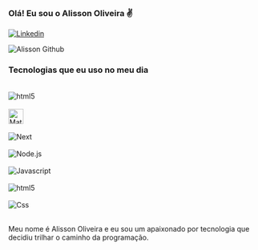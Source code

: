 
### Olá! Eu sou o Alisson Oliveira ✌️

[![Linkedin](https://img.shields.io/badge/LinkedIn-0077B5?style=for-the-badge&logo=linkedin&logoColor=white)](https://www.linkedin.com/in/alisson-oliveira-855820252/)

![Alisson Github](https://github-readme-stats.vercel.app/api/top-langs/?username=Ale-devv&hide_progress=true)

### Tecnologias que eu uso no meu dia

<div style="display: inline_block"> <br>
  <img align="center" alt="html5" src="https://img.shields.io/badge/React-20232A?style=for-the-badge&logo=react&logoColor=61DAFB"/>
  </div>

<div style="display: inline_block"> <br>
  <img align="center" alt="Math-React" height="30" src="https://camo.githubusercontent.com/b7395b00d152dc8f19cec61f582369bd580e31b8ed93d34646ec43aa675baa7c/68747470733a2f2f696d672e736869656c64732e696f2f62616467652f4e6578742d626c61636b3f7374796c653d666f722d7468652d6261646765266c6f676f3d6e6578742e6a73266c6f676f436f6c6f723d7768697465"/>
  </div>
  <div style="display: inline_block"> <br>
  <img align="center" alt="Next" src="https://img.shields.io/badge/Node.js-43853D?style=for-the-badge&logo=node.js&logoColor=white"/>
  </div>

  <div style="display: inline_block"> <br>
  <img align="center" alt="Node.js" src="https://img.shields.io/badge/JavaScript-323330?style=for-the-badge&logo=javascript&logoColor=F7DF1E"/>
  </div>

  <div style="display: inline_block"> <br>
  <img align="center" alt="Javascript" src="https://img.shields.io/badge/TypeScript-007ACC?style=for-the-badge&logo=typescript&logoColor=white"/>
  </div>

  

  <div style="display: inline_block"> <br>
  <img align="center" alt="html5" src="https://img.shields.io/badge/HTML-239120?style=for-the-badge&logo=html5&logoColor=white"/>
  </div>

  <div style="display: inline_block"> <br>
  <img align="center" alt="Css" src="https://img.shields.io/badge/CSS-239120?&style=for-the-badge&logo=css3&logoColor=white"/>
  </div> <br>

  Meu nome é Alisson Oliveira e eu sou um apaixonado por tecnologia que decidiu trilhar o caminho da programação.
